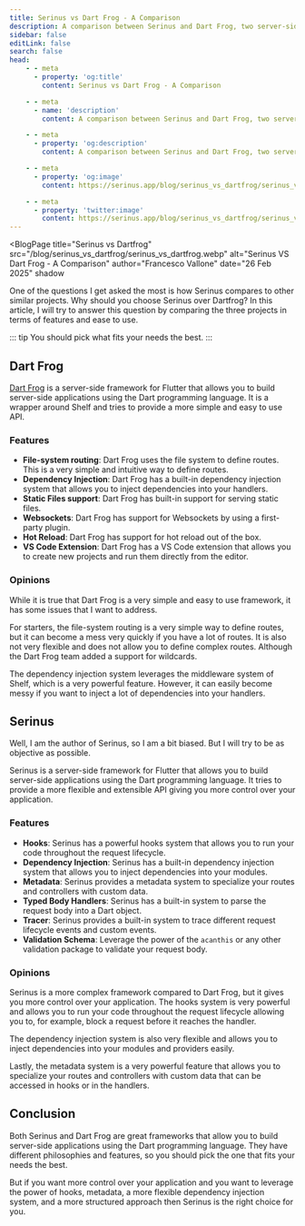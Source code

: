 ```yaml
---
title: Serinus vs Dart Frog - A Comparison
description: A comparison between Serinus and Dart Frog, two server-side frameworks for Flutter.
sidebar: false
editLink: false
search: false
head:
    - - meta
      - property: 'og:title'
        content: Serinus vs Dart Frog - A Comparison

    - - meta
      - name: 'description'
        content: A comparison between Serinus and Dart Frog, two server-side frameworks for Flutter.

    - - meta
      - property: 'og:description'
        content: A comparison between Serinus and Dart Frog, two server-side frameworks for Flutter.

    - - meta
      - property: 'og:image'
        content: https://serinus.app/blog/serinus_vs_dartfrog/serinus_vs_dartfrog.webp

    - - meta
      - property: 'twitter:image'
        content: https://serinus.app/blog/serinus_vs_dartfrog/serinus_vs_dartfrog.webp
---
```


<script setup>
    import BlogPage from '../components/blog_page.vue'
</script>

<BlogPage
    title="Serinus vs Dartfrog"
    src="/blog/serinus_vs_dartfrog/serinus_vs_dartfrog.webp"
    alt="Serinus VS Dart Frog - A Comparison"
    author="Francesco Vallone"
    date="26 Feb 2025"
    shadow
>

One of the questions I get asked the most is how Serinus compares to other similar projects. Why should you choose Serinus over Dartfrog? In this article, I will try to answer this question by comparing the three projects in terms of features and ease to use.

::: tip
You should pick what fits your needs the best.
:::

## Dart Frog

[Dart Frog](https://dartfrog.vgv.dev/) is a server-side framework for Flutter that allows you to build server-side applications using the Dart programming language. It is a wrapper around Shelf and tries to provide a more simple and easy to use API.

### Features

- **File-system routing**: Dart Frog uses the file system to define routes. This is a very simple and intuitive way to define routes.
- **Dependency Injection**: Dart Frog has a built-in dependency injection system that allows you to inject dependencies into your handlers.
- **Static Files support**: Dart Frog has built-in support for serving static files.
- **Websockets**: Dart Frog has support for Websockets by using a first-party plugin.
- **Hot Reload**: Dart Frog has support for hot reload out of the box.
- **VS Code Extension**: Dart Frog has a VS Code extension that allows you to create new projects and run them directly from the editor.

### Opinions

While it is true that Dart Frog is a very simple and easy to use framework, it has some issues that I want to address.

For starters, the file-system routing is a very simple way to define routes, but it can become a mess very quickly if you have a lot of routes. It is also not very flexible and does not allow you to define complex routes. Although the Dart Frog team added a support for wildcards.

The dependency injection system leverages the middleware system of Shelf, which is a very powerful feature. However, it can easily become messy if you want to inject a lot of dependencies into your handlers.

## Serinus

Well, I am the author of Serinus, so I am a bit biased. But I will try to be as objective as possible.

Serinus is a server-side framework for Flutter that allows you to build server-side applications using the Dart programming language. It tries to provide a more flexible and extensible API giving you more control over your application.

### Features

- **Hooks**: Serinus has a powerful hooks system that allows you to run your code throughout the request lifecycle.
- **Dependency Injection**: Serinus has a built-in dependency injection system that allows you to inject dependencies into your modules.
- **Metadata**: Serinus provides a metadata system to specialize your routes and controllers with custom data.
- **Typed Body Handlers**: Serinus has a built-in system to parse the request body into a Dart object.
- **Tracer**: Serinus provides a built-in system to trace different request lifecycle events and custom events.
- **Validation Schema**: Leverage the power of the `acanthis` or any other validation package to validate your request body.

### Opinions

Serinus is a more complex framework compared to Dart Frog, but it gives you more control over your application. The hooks system is very powerful and allows you to run your code throughout the request lifecycle allowing you to, for example, block a request before it reaches the handler.

The dependency injection system is also very flexible and allows you to inject dependencies into your modules and providers easily. 

Lastly, the metadata system is a very powerful feature that allows you to specialize your routes and controllers with custom data that can be accessed in hooks or in the handlers.

## Conclusion

Both Serinus and Dart Frog are great frameworks that allow you to build server-side applications using the Dart programming language. They have different philosophies and features, so you should pick the one that fits your needs the best.

But if you want more control over your application and you want to leverage the power of hooks, metadata, a more flexible dependency injection system, and a more structured approach then Serinus is the right choice for you.

</BlogPage>
